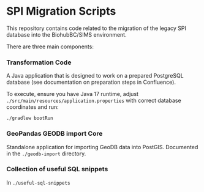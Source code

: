 # SPI Migration Scripts

This repository contains code related to the migration of the legacy SPI database into the BiohubBC/SIMS environment.

There are three main components:

### Transformation Code

A Java application that is designed to work on a prepared PostgreSQL database (see documentation on preparation steps in
Confluence).

To execute, ensure you have Java 17 runtime, adjust `./src/main/resources/application.properties` with correct database coordinates and run:

```
./gradlew bootRun
```

### GeoPandas GEODB import Core

Standalone application for importing GeoDB data into PostGIS. Documented in the `./geodb-import` directory.

### Collection of useful SQL snippets

In `./useful-sql-snippets`
